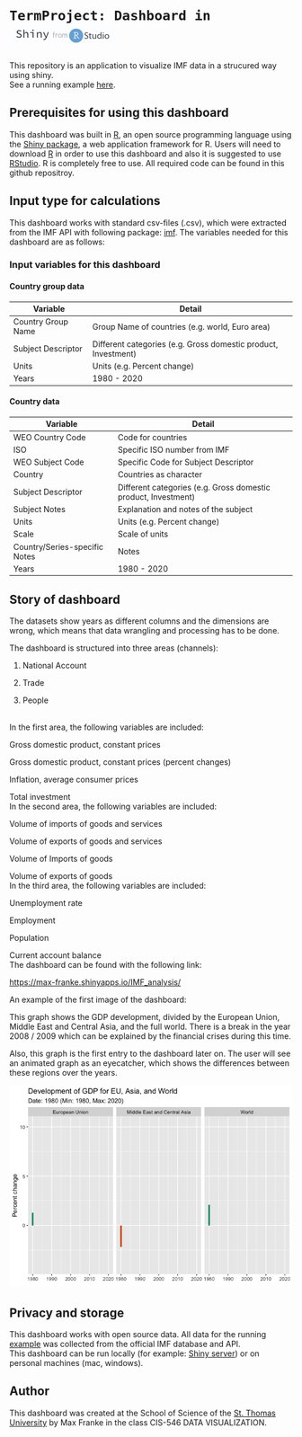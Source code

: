 # `TermProject: Dashboard in ` ![shiny-logo](/shiny-logo.png)
This repository is an application to visualize IMF data in a strucured way using shiny.
<br>
See a running example [here](https://max-franke.shinyapps.io/IMF_analysis/).

## Prerequisites for using this dashboard
This dashboard was built in [R](https://www.r-project.org), an open source programming language using the [Shiny package](https://shiny.rstudio.com), a web application framework for R. Users will need to download [R](https://cran.uni-muenster.de/) in order to use this dashboard and also it is suggested to use [RStudio](https://www.rstudio.com). R is completely free to use. All required code can be found in this github repositroy.

## Input type for calculations
This dashboard works with standard csv-files (.csv), which were extracted from the IMF API with following package: [imf](https://cran.r-project.org/web/packages/imfr/imfr.pdf). The variables needed for this dashboard are as follows:


### Input variables for **this dashboard**
#### Country group data
| Variable             	| Detail                                                                           	|
|----------------------	|----------------------------------------------------------------------------------	|
| Country Group Name | Group Name of countries (e.g. world, Euro area) |
| Subject Descriptor | Different categories (e.g. Gross domestic product, Investment) |
| Units | Units (e.g. Percent change) |
| Years | 1980 - 2020  |

#### Country data
| Variable             	| Detail                                                                           	|
|----------------------	|----------------------------------------------------------------------------------	|
| WEO Country Code | Code for countries  |
| ISO | Specific ISO number from IMF |
| WEO Subject Code | Specific Code for Subject Descriptor |
| Country | Countries as character |
| Subject Descriptor | Different categories (e.g. Gross domestic product, Investment) |
| Subject Notes | Explanation and notes of the subject |
| Units | Units (e.g. Percent change) |
| Scale | Scale of units |
| Country/Series-specific Notes | Notes |
| Years | 1980 - 2020  |

## Story of dashboard

The datasets show years as different columns and the dimensions are wrong, which means that data wrangling and processing has to be done.

The dashboard is structured into three areas (channels):

1. National Account

2. Trade

3. People
<br>
In the first area, the following variables are included:

Gross domestic product, constant prices

Gross domestic product, constant prices (percent changes)

Inflation, average consumer prices

Total investment
<br>
In the second area, the following variables are included:

Volume of imports of goods and services

Volume of exports of goods and services

Volume of Imports of goods

Volume of exports of goods
<br>
In the third area, the following variables are included:

Unemployment rate

Employment

Population

Current account balance
<br>
The dashboard can be found with the following link:

https://max-franke.shinyapps.io/IMF_analysis/

An example of the first image of the dashboard:

This graph shows the GDP development, divided by the European Union, Middle East and Central Asia, and the full world. There is a break in the year 2008 / 2009 which can be explained by the financial crises during this time.

Also, this graph is the first entry to the dashboard later on. The user will see an animated graph as an eyecatcher, which shows the differences between these regions over the years.


![gdp](/03_Images/01_NationalAccount/GDP.gif)

## Privacy and storage
This dashboard works with open source data. All data for the running [example](https://max-franke.shinyapps.io/IMF_analysis/) was collected from the official IMF database and API.
<br>
This dashboard can be run locally (for example: [Shiny server](https://www.rstudio.com/products/shiny/shiny-server/)) or on personal machines (mac, windows).

## Author

This dashboard was created at the School of Science of the [St. Thomas University](http://www.stu.edu) by Max Franke in the class CIS-546 DATA VISUALIZATION.